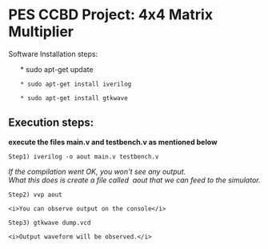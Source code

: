 # PES CCBD Project: 4x4 Matrix Multiplier

Software Installation steps:

<ul>
	* sudo apt-get update 

	* sudo apt-get install iverilog 

	* sudo apt-get install gtkwave 
</ul>

## Execution steps:
<b>execute the files main.v and testbench.v as mentioned below</b>
 
    Step1) iverilog -o aout main.v testbench.v 

   <i>If the compilation went OK, you won't see any output. <br />
	What this does is create a file called  aout that we can feed to the simulator.</i>

    Step2) vvp aout 

	<i>You can observe output on the console</i>

    Step3) gtkwave dump.vcd 

	<i>Output waveform will be observed.</i>

